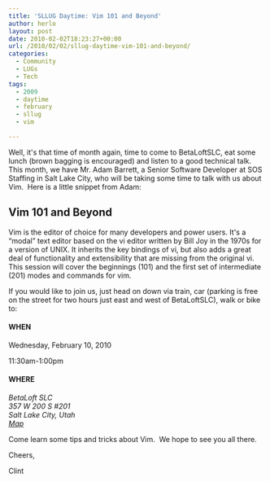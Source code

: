 ```yaml
---
title: 'SLLUG Daytime: Vim 101 and Beyond'
author: herlo
layout: post
date: 2010-02-02T18:23:27+00:00
url: /2010/02/02/sllug-daytime-vim-101-and-beyond/
categories:
  - Community
  - LUGs
  - Tech
tags:
  - 2009
  - daytime
  - february
  - sllug
  - vim

---
```

Well, it's that time of month again, time to come to BetaLoftSLC, eat some lunch (brown bagging is encouraged) and listen to a good technical talk.  This month, we have Mr. Adam Barrett, a Senior Software Developer at SOS Staffing in Salt Lake City, who will be taking some time to talk with us about Vim.  Here is a little snippet from Adam:

## Vim 101 and Beyond

Vim is the editor of choice for many developers and power users. It's a &#8220;modal&#8221; text editor based on the vi editor written by Bill Joy in the 1970s for a version of UNIX. It inherits the key bindings of vi, but also adds a great deal of functionality and extensibility that are missing from the original vi. This session will cover the beginnings (101) and the first set of intermediate (201) modes and commands for vim.

If you would like to join us, just head on down via train, car (parking is free on the street for two hours just east and west of BetaLoftSLC), walk or bike to:

#### WHEN

Wednesday, February 10, 2010
  
11:30am-1:00pm

#### WHERE

<address>
  BetaLoft SLC
</address>

<address>
  357 W 200 S #201
</address>

<address>
  Salt Lake City, Utah
</address>

<address>
  <a href="http://snipr.com/betaloft-slc-map">Map</a>
</address>

Come learn some tips and tricks about Vim.  We hope to see you all there.

Cheers,

Clint
